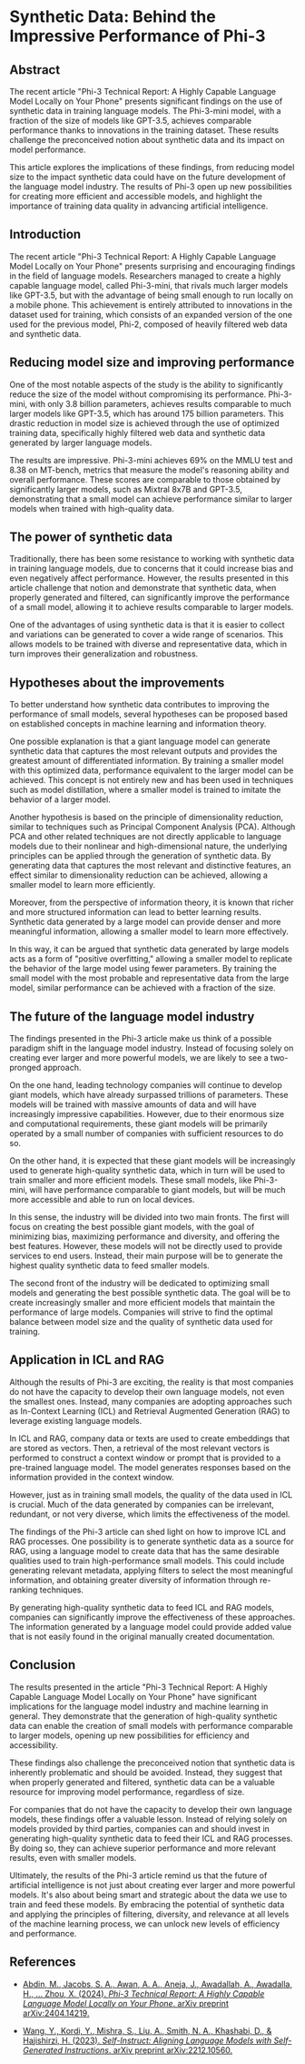 # Synthetic Data: Behind the Impressive Performance of Phi-3

## Abstract
The recent article "Phi-3 Technical Report: A Highly Capable Language Model Locally on Your Phone" presents significant findings on the use of synthetic data in training language models. The Phi-3-mini model, with a fraction of the size of models like GPT-3.5, achieves comparable performance thanks to innovations in the training dataset. These results challenge the preconceived notion about synthetic data and its impact on model performance.

This article explores the implications of these findings, from reducing model size to the impact synthetic data could have on the future development of the language model industry. The results of Phi-3 open up new possibilities for creating more efficient and accessible models, and highlight the importance of training data quality in advancing artificial intelligence.

## Introduction

The recent article "Phi-3 Technical Report: A Highly Capable Language Model Locally on Your Phone" presents surprising and encouraging findings in the field of language models. Researchers managed to create a highly capable language model, called Phi-3-mini, that rivals much larger models like GPT-3.5, but with the advantage of being small enough to run locally on a mobile phone. This achievement is entirely attributed to innovations in the dataset used for training, which consists of an expanded version of the one used for the previous model, Phi-2, composed of heavily filtered web data and synthetic data.

## Reducing model size and improving performance

One of the most notable aspects of the study is the ability to significantly reduce the size of the model without compromising its performance. Phi-3-mini, with only 3.8 billion parameters, achieves results comparable to much larger models like GPT-3.5, which has around 175 billion parameters. This drastic reduction in model size is achieved through the use of optimized training data, specifically highly filtered web data and synthetic data generated by larger language models.

The results are impressive. Phi-3-mini achieves 69% on the MMLU test and 8.38 on MT-bench, metrics that measure the model's reasoning ability and overall performance. These scores are comparable to those obtained by significantly larger models, such as Mixtral 8x7B and GPT-3.5, demonstrating that a small model can achieve performance similar to larger models when trained with high-quality data.

## The power of synthetic data

Traditionally, there has been some resistance to working with synthetic data in training language models, due to concerns that it could increase bias and even negatively affect performance. However, the results presented in this article challenge that notion and demonstrate that synthetic data, when properly generated and filtered, can significantly improve the performance of a small model, allowing it to achieve results comparable to larger models.

One of the advantages of using synthetic data is that it is easier to collect and variations can be generated to cover a wide range of scenarios. This allows models to be trained with diverse and representative data, which in turn improves their generalization and robustness.

## Hypotheses about the improvements

To better understand how synthetic data contributes to improving the performance of small models, several hypotheses can be proposed based on established concepts in machine learning and information theory.

One possible explanation is that a giant language model can generate synthetic data that captures the most relevant outputs and provides the greatest amount of differentiated information. By training a smaller model with this optimized data, performance equivalent to the larger model can be achieved. This concept is not entirely new and has been used in techniques such as model distillation, where a smaller model is trained to imitate the behavior of a larger model.

Another hypothesis is based on the principle of dimensionality reduction, similar to techniques such as Principal Component Analysis (PCA). Although PCA and other related techniques are not directly applicable to language models due to their nonlinear and high-dimensional nature, the underlying principles can be applied through the generation of synthetic data. By generating data that captures the most relevant and distinctive features, an effect similar to dimensionality reduction can be achieved, allowing a smaller model to learn more efficiently.

Moreover, from the perspective of information theory, it is known that richer and more structured information can lead to better learning results. Synthetic data generated by a large model can provide denser and more meaningful information, allowing a smaller model to learn more effectively.

In this way, it can be argued that synthetic data generated by large models acts as a form of "positive overfitting," allowing a smaller model to replicate the behavior of the large model using fewer parameters. By training the small model with the most probable and representative data from the large model, similar performance can be achieved with a fraction of the size.

## The future of the language model industry

The findings presented in the Phi-3 article make us think of a possible paradigm shift in the language model industry. Instead of focusing solely on creating ever larger and more powerful models, we are likely to see a two-pronged approach.

On the one hand, leading technology companies will continue to develop giant models, which have already surpassed trillions of parameters. These models will be trained with massive amounts of data and will have increasingly impressive capabilities. However, due to their enormous size and computational requirements, these giant models will be primarily operated by a small number of companies with sufficient resources to do so.

On the other hand, it is expected that these giant models will be increasingly used to generate high-quality synthetic data, which in turn will be used to train smaller and more efficient models. These small models, like Phi-3-mini, will have performance comparable to giant models, but will be much more accessible and able to run on local devices.

In this sense, the industry will be divided into two main fronts. The first will focus on creating the best possible giant models, with the goal of minimizing bias, maximizing performance and diversity, and offering the best features. However, these models will not be directly used to provide services to end users. Instead, their main purpose will be to generate the highest quality synthetic data to feed smaller models.

The second front of the industry will be dedicated to optimizing small models and generating the best possible synthetic data. The goal will be to create increasingly smaller and more efficient models that maintain the performance of large models. Companies will strive to find the optimal balance between model size and the quality of synthetic data used for training.

## Application in ICL and RAG

Although the results of Phi-3 are exciting, the reality is that most companies do not have the capacity to develop their own language models, not even the smallest ones. Instead, many companies are adopting approaches such as In-Context Learning (ICL) and Retrieval Augmented Generation (RAG) to leverage existing language models.

In ICL and RAG, company data or texts are used to create embeddings that are stored as vectors. Then, a retrieval of the most relevant vectors is performed to construct a context window or prompt that is provided to a pre-trained language model. The model generates responses based on the information provided in the context window.

However, just as in training small models, the quality of the data used in ICL is crucial. Much of the data generated by companies can be irrelevant, redundant, or not very diverse, which limits the effectiveness of the model.

The findings of the Phi-3 article can shed light on how to improve ICL and RAG processes. One possibility is to generate synthetic data as a source for RAG, using a language model to create data that has the same desirable qualities used to train high-performance small models. This could include generating relevant metadata, applying filters to select the most meaningful information, and obtaining greater diversity of information through re-ranking techniques.

By generating high-quality synthetic data to feed ICL and RAG models, companies can significantly improve the effectiveness of these approaches. The information generated by a language model could provide added value that is not easily found in the original manually created documentation.

## Conclusion

The results presented in the article "Phi-3 Technical Report: A Highly Capable Language Model Locally on Your Phone" have significant implications for the language model industry and machine learning in general. They demonstrate that the generation of high-quality synthetic data can enable the creation of small models with performance comparable to larger models, opening up new possibilities for efficiency and accessibility.

These findings also challenge the preconceived notion that synthetic data is inherently problematic and should be avoided. Instead, they suggest that when properly generated and filtered, synthetic data can be a valuable resource for improving model performance, regardless of size.

For companies that do not have the capacity to develop their own language models, these findings offer a valuable lesson. Instead of relying solely on models provided by third parties, companies can and should invest in generating high-quality synthetic data to feed their ICL and RAG processes. By doing so, they can achieve superior performance and more relevant results, even with smaller models.

Ultimately, the results of the Phi-3 article remind us that the future of artificial intelligence is not just about creating ever larger and more powerful models. It's also about being smart and strategic about the data we use to train and feed these models. By embracing the potential of synthetic data and applying the principles of filtering, diversity, and relevance at all levels of the machine learning process, we can unlock new levels of efficiency and performance.

## References

- [Abdin, M., Jacobs, S. A., Awan, A. A., Aneja, J., Awadallah, A., Awadalla, H., ... Zhou, X. (2024). *Phi-3 Technical Report: A Highly Capable Language Model Locally on Your Phone*. arXiv preprint arXiv:2404.14219.](https://arxiv.org/abs/2404.14219)

- [Wang, Y., Kordi, Y., Mishra, S., Liu, A., Smith, N. A., Khashabi, D., & Hajishirzi, H. (2023). *Self-Instruct: Aligning Language Models with Self-Generated Instructions*. arXiv preprint arXiv:2212.10560.](https://arxiv.org/abs/2212.10560)